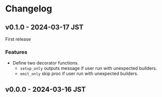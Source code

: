 # Changelog

## v0.1.0 - 2024-03-17 JST

First release

### Features

- Define two decorator functions.
  - `setup_only` outputs message if user run with unexpected builders.
  - `emit_only` skip proc if user run with unexpected builders.

## v0.0.0 - 2024-03-16 JST
